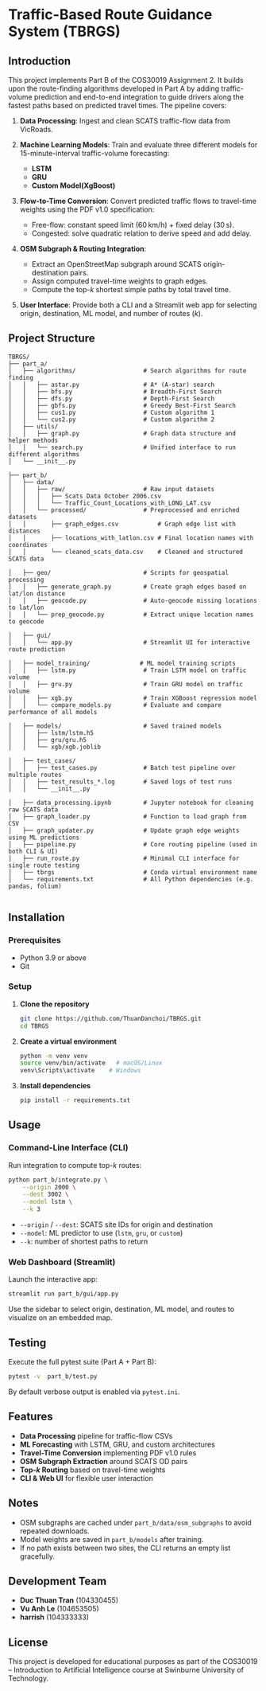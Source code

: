 # Traffic-Based Route Guidance System (TBRGS)

## Introduction

This project implements Part B of the COS30019 Assignment 2. It builds upon the route-finding algorithms developed in Part A by adding traffic-volume prediction and end-to-end integration to guide drivers along the fastest paths based on predicted travel times. The pipeline covers:

1. **Data Processing**: Ingest and clean SCATS traffic-flow data from VicRoads.
2. **Machine Learning Models**: Train and evaluate three different models for 15-minute-interval traffic-volume forecasting:

   * **LSTM**
   * **GRU**
   * **Custom Model(XgBoost)** 
3. **Flow-to-Time Conversion**: Convert predicted traffic flows to travel-time weights using the PDF v1.0 specification:

   * Free-flow: constant speed limit (60 km/h) + fixed delay (30 s).
   * Congested: solve quadratic relation to derive speed and add delay.
4. **OSM Subgraph & Routing Integration**:

   * Extract an OpenStreetMap subgraph around SCATS origin-destination pairs.
   * Assign computed travel-time weights to graph edges.
   * Compute the top-*k* shortest simple paths by total travel time.
5. **User Interface**: Provide both a CLI and a Streamlit web app for selecting origin, destination, ML model, and number of routes (*k*).

## Project Structure

```
TBRGS/
├── part_a/
│   ├── algorithms/                   # Search algorithms for route finding
│   │   ├── astar.py                  # A* (A-star) search
│   │   ├── bfs.py                    # Breadth-First Search
│   │   ├── dfs.py                    # Depth-First Search
│   │   ├── gbfs.py                   # Greedy Best-First Search
│   │   ├── cus1.py                   # Custom algorithm 1
│   │   └── cus2.py                   # Custom algorithm 2
│   ├── utils/
│   │   ├── graph.py                  # Graph data structure and helper methods
│   │   └── search.py                 # Unified interface to run different algorithms
│   └── __init__.py

├── part_b/
│   ├── data/
│   │   ├── raw/                      # Raw input datasets
│   │   │   ├── Scats Data October 2006.csv
│   │   │   └── Traffic_Count_Locations_with_LONG_LAT.csv
│   │   └── processed/                # Preprocessed and enriched datasets
│   │       ├── graph_edges.csv           # Graph edge list with distances
│   │       ├── locations_with_latlon.csv # Final location names with coordinates
│   │       └── cleaned_scats_data.csv    # Cleaned and structured SCATS data

│   ├── geo/                          # Scripts for geospatial processing
│   │   ├── generate_graph.py         # Create graph edges based on lat/lon distance
│   │   ├── geocode.py                # Auto-geocode missing locations to lat/lon
│   │   └── prep_geocode.py           # Extract unique location names to geocode

│   ├── gui/
│   │   └── app.py                    # Streamlit UI for interactive route prediction

│   ├── model_training/              # ML model training scripts
│   │   ├── lstm.py                   # Train LSTM model on traffic volume
│   │   ├── gru.py                    # Train GRU model on traffic volume
│   │   ├── xgb.py                    # Train XGBoost regression model
│   │   └── compare_models.py         # Evaluate and compare performance of all models

│   ├── models/                       # Saved trained models
│   │   ├── lstm/lstm.h5
│   │   ├── gru/gru.h5
│   │   └── xgb/xgb.joblib

│   ├── test_cases/
│   │   ├── test_cases.py             # Batch test pipeline over multiple routes
│   │   ├── test_results_*.log        # Saved logs of test runs
│   │   └── __init__.py

│   ├── data_processing.ipynb         # Jupyter notebook for cleaning raw SCATS data
│   ├── graph_loader.py               # Function to load graph from CSV
│   ├── graph_updater.py              # Update graph edge weights using ML predictions
│   ├── pipeline.py                   # Core routing pipeline (used in both CLI & UI)
│   ├── run_route.py                  # Minimal CLI interface for single route testing
│   ├── tbrgs                         # Conda virtual environment name
│   └── requirements.txt              # All Python dependencies (e.g. pandas, folium)
            
```

## Installation

### Prerequisites

* Python 3.9 or above
* Git

### Setup

1. **Clone the repository**

   ```bash
   git clone https://github.com/ThuanDanchoi/TBRGS.git
   cd TBRGS
   ```
2. **Create a virtual environment**

   ```bash
   python -m venv venv
   source venv/bin/activate   # macOS/Linux
   venv\Scripts\activate    # Windows
   ```
3. **Install dependencies**

   ```bash
   pip install -r requirements.txt
   ```

## Usage

### Command-Line Interface (CLI)

Run integration to compute top-*k* routes:

```bash
python part_b/integrate.py \
    --origin 2000 \
    --dest 3002 \
    --model lstm \
    --k 3
```

* `--origin` / `--dest`: SCATS site IDs for origin and destination
* `--model`: ML predictor to use (`lstm`, `gru`, or `custom`)
* `--k`: number of shortest paths to return

### Web Dashboard (Streamlit)

Launch the interactive app:

```bash
streamlit run part_b/gui/app.py
```

Use the sidebar to select origin, destination, ML model, and routes to visualize on an embedded map.

## Testing

Execute the full pytest suite (Part A + Part B):

```bash
pytest -v  part_b/test.py
```

By default verbose output is enabled via `pytest.ini`.

## Features

* **Data Processing** pipeline for traffic-flow CSVs
* **ML Forecasting** with LSTM, GRU, and custom architectures
* **Travel-Time Conversion** implementing PDF v1.0 rules
* **OSM Subgraph Extraction** around SCATS OD pairs
* **Top-*k* Routing** based on travel-time weights
* **CLI & Web UI** for flexible user interaction

## Notes

* OSM subgraphs are cached under `part_b/data/osm_subgraphs` to avoid repeated downloads.
* Model weights are saved in `part_b/models` after training.
* If no path exists between two sites, the CLI returns an empty list gracefully.

## Development Team

* **Duc Thuan Tran** (104330455)
* **Vu Anh Le** (104653505)
* **harrish** (104333333)
 
## License

This project is developed for educational purposes as part of the COS30019 – Introduction to Artificial Intelligence course at Swinburne University of Technology.

